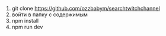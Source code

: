 1) git clone https://github.com/ozzbabym/searchtwitchchannel
2) войти в папку с содержимым
3) npm install
4) npm run dev